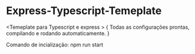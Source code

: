 # Express-Typescript-Temeplate

&lt;Temeplate para Typescript e express >
{ Todas as configurações prontas, compilando e rodando automaticamente. }

Comando de incialização:  npm run start 
